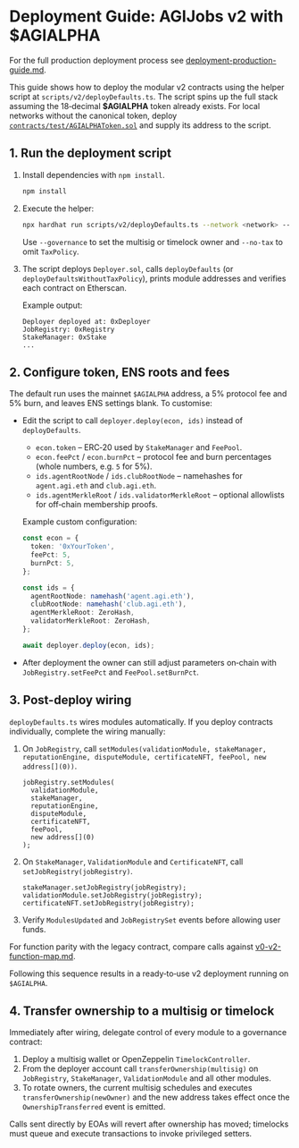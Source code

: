 # Deployment Guide: AGIJobs v2 with $AGIALPHA

For the full production deployment process see [deployment-production-guide.md](deployment-production-guide.md).

This guide shows how to deploy the modular v2 contracts using the helper script at `scripts/v2/deployDefaults.ts`. The script spins up the full stack assuming the 18‑decimal **$AGIALPHA** token already exists. For local networks without the canonical token, deploy [`contracts/test/AGIALPHAToken.sol`](../contracts/test/AGIALPHAToken.sol) and supply its address to the script.

## 1. Run the deployment script

1. Install dependencies with `npm install`.

   ```bash
   npm install
   ```

2. Execute the helper:

   ```bash
   npx hardhat run scripts/v2/deployDefaults.ts --network <network> --governance <address>
   ```

   Use `--governance` to set the multisig or timelock owner and `--no-tax` to omit `TaxPolicy`.

3. The script deploys `Deployer.sol`, calls `deployDefaults` (or `deployDefaultsWithoutTaxPolicy`), prints module addresses and verifies each contract on Etherscan.

   Example output:

   ```text
   Deployer deployed at: 0xDeployer
   JobRegistry: 0xRegistry
   StakeManager: 0xStake
   ...
   ```

## 2. Configure token, ENS roots and fees

The default run uses the mainnet `$AGIALPHA` address, a 5% protocol fee and 5% burn, and leaves ENS settings blank. To customise:

- Edit the script to call `deployer.deploy(econ, ids)` instead of `deployDefaults`.

  - `econ.token` – ERC‑20 used by `StakeManager` and `FeePool`.
  - `econ.feePct` / `econ.burnPct` – protocol fee and burn percentages (whole numbers, e.g. `5` for 5%).
  - `ids.agentRootNode` / `ids.clubRootNode` – namehashes for `agent.agi.eth` and `club.agi.eth`.
  - `ids.agentMerkleRoot` / `ids.validatorMerkleRoot` – optional allowlists for off‑chain membership proofs.

  Example custom configuration:

  ```ts
  const econ = {
    token: '0xYourToken',
    feePct: 5,
    burnPct: 5,
  };

  const ids = {
    agentRootNode: namehash('agent.agi.eth'),
    clubRootNode: namehash('club.agi.eth'),
    agentMerkleRoot: ZeroHash,
    validatorMerkleRoot: ZeroHash,
  };

  await deployer.deploy(econ, ids);
  ```

- After deployment the owner can still adjust parameters on‑chain with `JobRegistry.setFeePct` and `FeePool.setBurnPct`.

## 3. Post-deploy wiring

`deployDefaults.ts` wires modules automatically. If you deploy contracts individually, complete the wiring manually:

1. On `JobRegistry`, call `setModules(validationModule, stakeManager, reputationEngine, disputeModule, certificateNFT, feePool, new address[](0))`.

   ```solidity
   jobRegistry.setModules(
     validationModule,
     stakeManager,
     reputationEngine,
     disputeModule,
     certificateNFT,
     feePool,
     new address[](0)
   );
   ```

2. On `StakeManager`, `ValidationModule` and `CertificateNFT`, call `setJobRegistry(jobRegistry)`.

   ```solidity
   stakeManager.setJobRegistry(jobRegistry);
   validationModule.setJobRegistry(jobRegistry);
   certificateNFT.setJobRegistry(jobRegistry);
   ```

3. Verify `ModulesUpdated` and `JobRegistrySet` events before allowing user funds.

For function parity with the legacy contract, compare calls against [v0-v2-function-map.md](legacy/v0-v2-function-map.md).

Following this sequence results in a ready‑to‑use v2 deployment running on `$AGIALPHA`.

## 4. Transfer ownership to a multisig or timelock

Immediately after wiring, delegate control of every module to a governance
contract:

1. Deploy a multisig wallet or OpenZeppelin `TimelockController`.
2. From the deployer account call `transferOwnership(multisig)` on
   `JobRegistry`, `StakeManager`, `ValidationModule` and all other modules.
3. To rotate owners, the current multisig schedules and executes
   `transferOwnership(newOwner)` and the new address takes effect once the
   `OwnershipTransferred` event is emitted.

Calls sent directly by EOAs will revert after ownership has moved; timelocks
must queue and execute transactions to invoke privileged setters.
